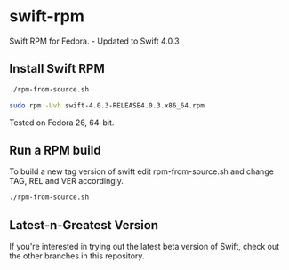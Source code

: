 # swift-rpm
Swift RPM for Fedora. - Updated to Swift 4.0.3

## Install Swift RPM
```bash
./rpm-from-source.sh

sudo rpm -Uvh swift-4.0.3-RELEASE4.0.3.x86_64.rpm
```
Tested on Fedora 26, 64-bit.

## Run a RPM build

To build a new tag version of swift edit rpm-from-source.sh and change TAG, REL and VER accordingly.
```bash
./rpm-from-source.sh
```

## Latest-n-Greatest Version
If you're interested in trying out the latest beta version of Swift, check out the other branches in this repository. 
